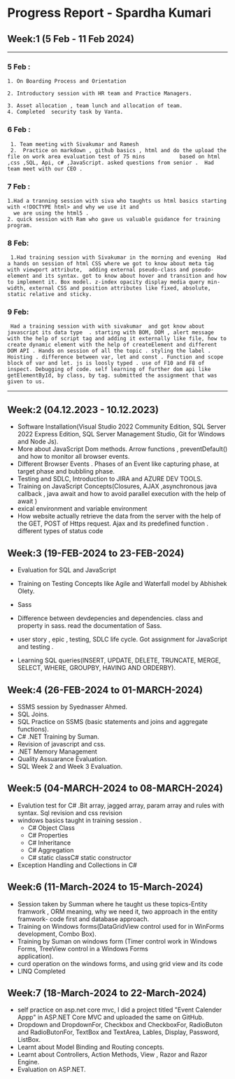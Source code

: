 # Progress Report - Spardha Kumari

## Week:1 (5 Feb - 11 Feb 2024)
---
 ### 5 Feb :
    1. On Boarding Process and Orientation
    
    2. Introductory session with HR team and Practice Managers.
    
    3. Asset allocation , team lunch and allocation of team.
    4. Completed  security task by Vanta.


  ### 6 Feb :
     1. Team meeting with Sivakumar and Ramesh
     2.  Practice on markdown , github basics , html and do the upload the file on work area evaluation test of 75 mins           based on html ,css ,SQL, Api, c# ,JavaScript. asked questions from senior .  Had team meet with our CEO .
  ### 7 Feb :
    1.Had a tranning session with siva who taughts us html basics starting with <!DOCTYPE html> and why we use it and 
      we are using the html5 .
    2. quick session with Ram who gave us valuable guidance for training program.

  ### 8 Feb:
     1.Had training session with Sivakumar in the morning and evening  Had a hands on session of html CSS where we got to know about meta tag with viewport attribute,  adding external pseudo-class and pseudo-element and its syntax. got to know about hover and transition and how to implement it. Box model. z-index opacity display media query min-width, external CSS and position attributes like fixed, absolute, static relative and sticky.

   ### 9 Feb:
     Had a training session with with sivakumar  and got know about javascript its data type  . starting with BOM, DOM , alert message  with the help of script tag and adding it externally like file, how to create dynamic element with the help of createElement and different DOM API . Hands on session of all the topic . styling the label . Hoisting . difference between var, let and const . Function and scope block of var and let. js is loosly typed . use of F10 and F8 of inspect. Debugging of code. self learning of further dom api like getElementById, by class, by tag. submitted the assignment that was given to us.

---
## Week:2 (04.12.2023 - 10.12.2023)
- Software Installation(Visual Studio 2022 Community Edition, SQL Server 2022 Express Edition, SQL Server Management     Studio, Git for Windows and Node Js).
- More about JavaScript Dom methods. Arrow functions , preventDefault() and how to monitor all browser events.
- Different Browser Events . Phases of an Event like capturing phase, at target phase and bubbling phase.
- Testing and SDLC, Introduction to JIRA and AZURE DEV TOOLS.
- Training on JavaScript Concepts(Closures, AJAX ,asynchronous java callback , java await and how to avoid parallel     execution with the help of await )
- exical environment and variable environment
-  How website actually retrieve the data from the server with the help of the GET, POST of Https request. Ajax and      its predefined function . different types of status code


 ## Week:3 (19-FEB-2024 to 23-FEB-2024)
  -  Evaluation for  SQL and JavaScript 
  -  Training on Testing Concepts like Agile and Waterfall model by Abhishek Olety.

  -  Sass 
  -  Difference between devdepencies and dependencies. class and property in sass. read the documentation of Sass.
  -  user story , epic , testing, SDLC life cycle. Got assignment for JavaScript and testing .
  -  Learning SQL queries(INSERT, UPDATE, DELETE, TRUNCATE, MERGE, SELECT, WHERE, GROUPBY, HAVING AND ORDERBY).

 ## Week:4 (26-FEB-2024 to 01-MARCH-2024)

 - SSMS session by Syednasser Ahmed.
 - SQL Joins.
 - SQL Practice on SSMS (basic statements and joins and aggregate functions).
 - C# .NET Training by Suman.
 - Revision of javascript and css.
 - .NET Memory Management
 - Quality Assuarance Evaluation.
 - SQL Week 2 and Week 3 Evaluation.

 ## Week:5 (04-MARCH-2024 to 08-MARCH-2024)  
  - Evalution test for C# .Bit array, jagged array, param array and rules with syntax. Sql revision  and css revision
  - windows basics taught in training session .
    - C# Object Class
    - C# Properties
    - C# Inheritance
    - C# Aggregation
    - C# static classC# static constructor
  -  Exception Handling and Collections in C#

 ## Week:6 (11-March-2024 to 15-March-2024)
  - Session taken by Summan where he taught us these topics-Entity framwork , ORM meaning, why we need it, two 
    approach in the entity framwork- code first and database approach.
  - Training on Windows forms(DataGridView control used for in WinForms development, Combo Box).
  - Training by Suman on windows form (Timer control work in Windows Forms, TreeView control in a Windows Forms       
    application).
  - curd operation on the windows forms, and using grid view and its code
  - LINQ Completed


  ## Week:7 (18-March-2024 to 22-March-2024)
  - self practice on asp.net core mvc, I did a project titled "Event Calender Appp" in ASP.NET Core MVC and uploaded the same on GitHub.
  -  Dropdown and DropdownFor, Checkbox and CheckboxFor, RadioButon and RadioButonFor, TextBox and TextArea, Lables,       Display, Password, ListBox.
 - Learnt about Model Binding and Routing concepts.
 - Learnt about Controllers, Action Methods, View , Razor and Razor Engine.
 -  Evaluation on ASP.NET.






    
